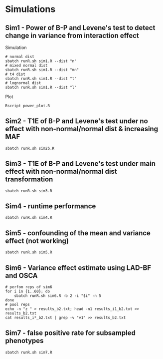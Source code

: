 # Simulations

## Sim1 - Power of B-P and Levene's test to detect change in variance from interaction effect

Simulation

```shell
# normal dist
sbatch runR.sh sim1.R --dist "n"
# mixed normal dist
sbatch runR.sh sim1.R --dist "mn"
# t4 dist
sbatch runR.sh sim1.R --dist "t"
# lognormal dist
sbatch runR.sh sim1.R --dist "l"
```

Plot

```shell
Rscript power_plot.R
```

## Sim2 - T1E of B-P and Levene's test under no effect with non-normal/normal dist & increasing MAF

```shell
sbatch runR.sh sim2b.R
```

## Sim3 - T1E of B-P and Levene's test under main effect with non-normal/normal dist transformation

```shell
sbatch runR.sh sim3.R
```

## Sim4 - runtime performance

```shell
sbatch runR.sh sim4.R
```

## Sim5 - confounding of the mean and variance effect (not working)

```shell
sbatch runR.sh sim5.R
```

## Sim6 - Variance effect estimate using LAD-BF and OSCA

```shell
# perfom reps of sim6
for i in {1..60}; do
    sbatch runR.sh sim6.R -b 2 -i "$i" -n 5
done
# pool reps
echo -n "z " > results_b2.txt; head -n1 results_i1_b2.txt >> results_b2.txt
cat results_i*_b2.txt | grep -v "v1" >> results_b2.txt 
```

## Sim7 - false positive rate for subsampled phenotypes

```shell
sbatch runR.sh sim7.R
```